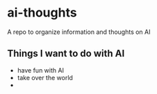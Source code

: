 # ai-thoughts
A repo to organize information and thoughts on AI 

## Things I want to do with AI

* have fun with AI 
* take over the world 
*